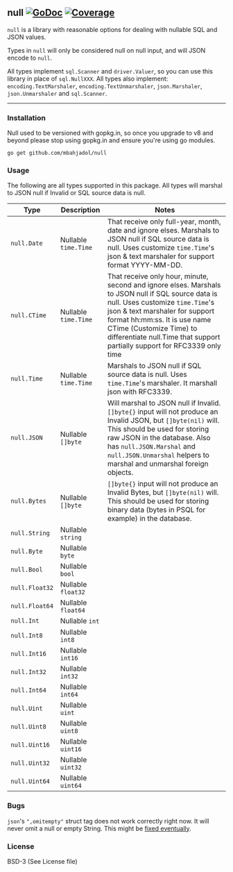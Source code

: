 ## null [![GoDoc](https://godoc.org/github.com/mbahjadol/null?status.svg)](https://godoc.org/github.com/mbahjadol/null) [![Coverage](http://gocover.io/_badge/github.com/mbahjadol/null)](http://gocover.io/github.com/mbahjadol/null)

`null` is a library with reasonable options for dealing with nullable SQL and
JSON values.

Types in `null` will only be considered null on null input, and will JSON
encode to `null`.

All types implement `sql.Scanner` and `driver.Valuer`, so you can use this
library in place of `sql.NullXXX`. All types also implement:
`encoding.TextMarshaler`, `encoding.TextUnmarshaler`, `json.Marshaler`,
`json.Unmarshaler` and `sql.Scanner`.

---

### Installation

Null used to be versioned with gopkg.in, so once you upgrade to v8 and beyond
please stop using gopkg.in and ensure you're using go modules.

```
go get github.com/mbahjadol/null
```

### Usage

The following are all types supported in this package. All types will marshal
to JSON null if Invalid or SQL source data is null.

| Type | Description | Notes |
|------|-------------|-------|
| `null.Date` | Nullable `time.Time` | That receive only full-year, month, date and ignore elses. Marshals to JSON null if SQL source data is null. Uses customize `time.Time`'s json & text marshaler for support format YYYY-MM-DD. |
| `null.CTime` | Nullable `time.Time` | That receive only hour, minute, second and ignore elses. Marshals to JSON null if SQL source data is null. Uses customize `time.Time`'s json & text marshaler for support format hh:mm:ss. It is use name CTime (Customize Time) to differentiate null.Time that support partially support for RFC3339 only time |
| `null.Time` | Nullable `time.Time` | Marshals to JSON null if SQL source data is null. Uses `time.Time`'s marshaler. It marshall json with RFC3339.|
| `null.JSON` | Nullable `[]byte` | Will marshal to JSON null if Invalid. `[]byte{}` input will not produce an Invalid JSON, but `[]byte(nil)` will. This should be used for storing raw JSON in the database. Also has `null.JSON.Marshal` and `null.JSON.Unmarshal` helpers to marshal and unmarshal foreign objects. |
| `null.Bytes` | Nullable `[]byte` | `[]byte{}` input will not produce an Invalid Bytes, but `[]byte(nil)` will. This should be used for storing binary data (bytes in PSQL for example) in the database. |
| `null.String` | Nullable `string` | |
| `null.Byte` | Nullable `byte` | |
| `null.Bool` | Nullable `bool` | |
| `null.Float32` | Nullable `float32` | |
| `null.Float64` | Nullable `float64` | |
| `null.Int` | Nullable `int` | |
| `null.Int8` | Nullable `int8` | |
| `null.Int16` | Nullable `int16` | |
| `null.Int32` | Nullable `int32` | |
| `null.Int64` | Nullable `int64` | |
| `null.Uint` | Nullable `uint` | |
| `null.Uint8` | Nullable `uint8` | |
| `null.Uint16` | Nullable `uint16` | |
| `null.Uint32` | Nullable `uint32` | |
| `null.Uint64` | Nullable `uint64` | | |

### Bugs

`json`'s `",omitempty"` struct tag does not work correctly right now. It will
never omit a null or empty String. This might be [fixed
eventually](https://github.com/golang/go/issues/4357).


### License

BSD-3 (See License file)

